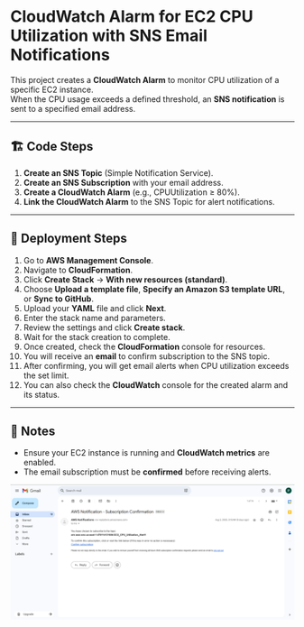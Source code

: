 # CloudWatch Alarm for EC2 CPU Utilization with SNS Email Notifications

This project creates a **CloudWatch Alarm** to monitor CPU utilization of a specific EC2 instance.  
When the CPU usage exceeds a defined threshold, an **SNS notification** is sent to a specified email address.

---

## 🏗️ Code Steps

1. **Create an SNS Topic** (Simple Notification Service).
2. **Create an SNS Subscription** with your email address.
3. **Create a CloudWatch Alarm** (e.g., CPUUtilization ≥ 80%).
4. **Link the CloudWatch Alarm** to the SNS Topic for alert notifications.

---

## 🚀 Deployment Steps

1. Go to **AWS Management Console**.
2. Navigate to **CloudFormation**.
3. Click **Create Stack** → **With new resources (standard)**.
4. Choose **Upload a template file**, **Specify an Amazon S3 template URL**, or **Sync to GitHub**.
5. Upload your **YAML** file and click **Next**.
6. Enter the stack name and parameters.
7. Review the settings and click **Create stack**.
8. Wait for the stack creation to complete.
9. Once created, check the **CloudFormation** console for resources.
10. You will receive an **email** to confirm subscription to the SNS topic.
11. After confirming, you will get email alerts when CPU utilization exceeds the set limit.
12. You can also check the **CloudWatch** console for the created alarm and its status.

---

## 📌 Notes
- Ensure your EC2 instance is running and **CloudWatch metrics** are enabled.
- The email subscription must be **confirmed** before receiving alerts.


![Email_Confirmation](./Email_Confirmation.png)